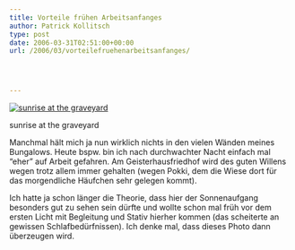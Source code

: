 ```yaml
---
title: Vorteile frühen Arbeitsanfanges
author: Patrick Kollitsch
type: post
date: 2006-03-31T02:51:00+00:00
url: /2006/03/vorteilefruehenarbeitsanfanges/




---
```

<div class="flickr">
  <a href="http://www.flickr.com/photos/schreibblogade/120632482/" title="sunrise at the graveyard"><img src="//static.flickr.com/35/120632482_9c4a707c6d.jpg" alt="sunrise at the graveyard" /></a></p> 
  
  <p>
    sunrise at the graveyard
  </p>
</div>

Manchmal h&auml;lt mich ja nun wirklich nichts in den vielen W&auml;nden meines Bungalows. Heute bspw. bin ich nach durchwachter Nacht einfach mal &#8220;eher&#8221; auf Arbeit gefahren. Am Geisterhausfriedhof wird des guten Willens wegen trotz allem immer gehalten (wegen Pokki, dem die Wiese dort f&uuml;r das morgendliche H&auml;ufchen sehr gelegen kommt).

Ich hatte ja schon l&auml;nger die Theorie, dass hier der Sonnenaufgang besonders gut zu sehen sein d&uuml;rfte und wollte schon mal fr&uuml;h vor dem ersten Licht mit Begleitung und Stativ hierher kommen (das scheiterte an gewissen Schlafbed&uuml;rfnissen). Ich denke mal, dass dieses Photo dann &uuml;berzeugen wird.